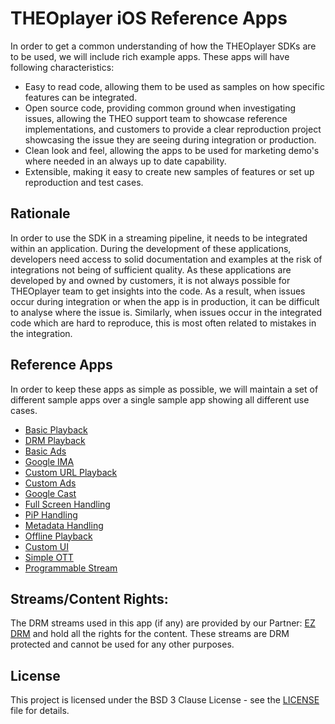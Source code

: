 # THEOplayer iOS Reference Apps

In order to get a common understanding of how the THEOplayer SDKs are
to be used, we will include rich example apps. These apps will have
following characteristics:

* Easy to read code, allowing them to be used as samples on how specific
  features can be integrated.
* Open source code, providing common ground when investigating issues,
  allowing the THEO support team to showcase reference implementations,
  and customers to provide a clear reproduction project showcasing the
  issue they are seeing during integration or production.
* Clean look and feel, allowing the apps to be used for marketing demo's
  where needed in an always up to date capability.
* Extensible, making it easy to create new samples of features or set up
  reproduction and test cases.


## Rationale

In order to use the SDK in a streaming pipeline, it needs to be integrated
within an application. During the development of these applications,
developers need access to solid documentation and examples at the risk
of integrations not being of sufficient quality. As these applications
are developed by and owned by customers, it is not always possible for
THEOplayer team to get insights into the code. As a result, when issues
occur during integration or when the app is in production, it can be
difficult to analyse where the issue is. Similarly, when issues occur
in the integrated code which are hard to reproduce, this is most often
related to mistakes in the integration.


## Reference Apps

In order to keep these apps as simple as possible, we will maintain
a set of different sample apps over a single sample app showing all
different use cases.

* [Basic Playback](Basic-Playback/README.md)
* [DRM Playback](DRM-Playback/README.md)
* [Basic Ads](Basic-Ads/README.md)
* [Google IMA](Google-IMA/README.md)
* [Custom URL Playback](Custom-URL-Playback/README.md)
* [Custom Ads](Custom-Ads/README.md)
* [Google Cast](Google-Cast/README.md)
* [Full Screen Handling](Full-Screen-Handling/README.md)
* [PiP Handling](PiP-Handling/README.md)
* [Metadata Handling](Metadata-Handling/README.md)
* [Offline Playback](Offline-Playback/README.md)
* [Custom UI](Custom-UI/README.md)
* [Simple OTT](Simple-OTT/README.md)
* [Programmable Stream](Programmable-Stream/README.md)

## Streams/Content Rights:

The DRM streams used in this app (if any) are provided by our Partner: [EZ DRM] and hold all the rights for the content. These streams are DRM protected and cannot be used for any other purposes.

## License

This project is licensed under the BSD 3 Clause License - see the [LICENSE] file for details.

[//]: # (Links reference)
[EZ DRM]: https://www.ezdrm.com/

[//]: # (Project files reference)
[LICENSE]: ./LICENSE
